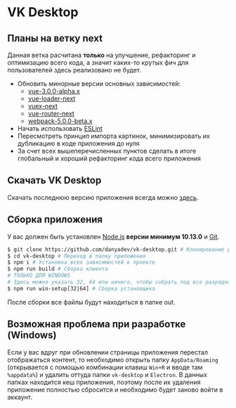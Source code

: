 # VK Desktop

## Планы на ветку next

Данная ветка расчитана __только__ на улучшение, рефакторинг и оптимизацию всего кода,
а значит каких-то крутых фич для пользователей здесь реализовано не будет.

- Обновить минорные версии основных зависимостей:
  + [vue-3.0.0-alpha.x](https://github.com/vuejs/vue-next)
  + [vue-loader-next](https://github.com/vuejs/vue-loader/tree/next)
  + [vuex-next](https://github.com/kiaking/vuex3-on-vue3/tree/4.0)
  + [vue-router-next](https://github.com/vuejs/vue-router-next)
  + [webpack-5.0.0-beta.x](https://github.com/webpack/webpack)
- Начать использовать [ESLint](https://eslint.org/)
- Пересмотреть принцип импорта картинок, минимизировать их дубликацию в коде приложения до нуля
- За счет всех вышеперечисленных пунктов сделать в итоге глобальный и хороший рефакторинг кода всего приложения

## Скачать VK Desktop

Скачать последнюю версию приложения всегда можно [здесь](https://github.com/danyadev/vk-desktop/releases).

## Сборка приложения

У вас должен быть установлен [Node.js](http://nodejs.org) **версии минимум 10.13.0** и [Git](https://git-scm.com/downloads).

```bash
$ git clone https://github.com/danyadev/vk-desktop.git # Клонирование репозитория
$ cd vk-desktop # Переход в папку приложения
$ npm i # Установка всех зависимостей в проекте
$ npm run build # Сборка клиента
# ТОЛЬКО ДЛЯ WINDOWS
# Здесь можно указать 32, 64 или ничего, чтобы собрать под все разрядности
$ npm run win-setup[32|64] # Сборка установщика
```

После сборки все файлы будут находиться в папке out.

## Возможная проблема при разработке (Windows)

Если у вас вдруг при обновлении страницы приложения перестал отображаться контент, то необходимо
открыть папку `AppData/Roaming` (открывается с помощью комбинации клавиш `Win+R` и вводе там `%appdata%`)
и удалить оттуда папки `vk-desktop` и `Electron`. В данных папках находится кеш приложения, поэтому
после их удаления приложение полностью сбросится и необходимо будет заново войти в аккаунт.

